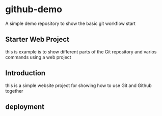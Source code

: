 # github-demo
A simple demo repository to show the basic git workflow
start
## Starter Web Project
this is example is to show different parts of the Git repository and varios commands using a web project
## Introduction
 this is a simple website project for showing how to use Git and Github together
## deployment
